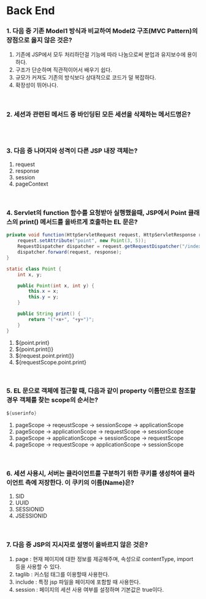 # Back End

### <b>1</b>. 다음 중 기존 Model1 방식과 비교하여 Model2 구조(MVC Pattern)의 장점으로 옳지 않은 것은?

1. 기존에 JSP에서 모두 처리하던걸 기능에 따라 나눔으로써 분업과 유지보수에 용이하다.
2. 구조가 단순하며 직관적이어서 배우기 쉽다.
3. 규모가 커져도 기존의 방식보다 상대적으로 코드가 덜 복잡하다.
4. 확장성이 뛰어나다.

<br>

### <b>2</b>. 세션과 관련된 메서드 중 바인딩된 모든 세션을 삭제하는 메서드명은?

```

```

<br>

### <b>3</b>. 다음 중 나머지와 성격이 다른 JSP 내장 객체는?

1. request
2. response
3. session
4. pageContext

<br>

### <b>4</b>. Servlet의 function 함수를 요청받아 실행했을때, JSP에서 Point 클래스의 print() 메서드를 올바르게 호출하는 EL 문은?

```java
private void function(HttpServletRequest request, HttpServletResponse response) {
    request.setAttribute("point", new Point(3, 5));
    RequestDispatcher dispatcher = request.getRequestDispatcher("/index.jsp");
    dispatcher.forward(request, response);
}
```

```java
static class Point {
    int x, y;

    public Point(int x, int y) {
        this.x = x;
        this.y = y;
    }

    public String print() {
        return "("+x+", "+y+")";
    }
}
```

1. ${point.print}
2. ${point.print()}
3. ${request.point.print()}
4. ${requestScope.point.print}

<br>

### <b>5</b>. EL 문으로 객체에 접근할 때, 다음과 같이 property 이름만으로 참조할 경우 객체를 찾는 scope의 순서는?

```java
${userinfo}
```

1. pageScope -> reqeustScope -> sessionScope -> applicationScope
2. pageScope -> applicationScope -> requestScope -> sessionScope
3. pageScope -> applicationScope -> sessionScope -> requestScope
4. pageScope -> requestScope -> applicationScope -> sessionScope

<br>

### <b>6</b>. 세션 사용시, 서버는 클라이언트를 구분하기 위한 쿠키를 생성하여 클라이언트 측에 저장한다. 이 쿠키의 이름(Name)은?

1. SID
2. UUID
3. SESSIONID
4. JSESSIONID

<br>

### <b>7</b>. 다음 중 JSP의 지시자로 설명이 올바르지 않은 것은?

1. page : 현재 페이지에 대한 정보를 제공해주며, 속성으로 contentType, import 등을 사용할 수 있다.
2. taglib : 커스텀 태그를 이용할때 사용한다.
3. include : 특정 jsp 파일을 페이지에 포함할 때 사용한다.
4. session : 페이지의 세션 사용 여부를 설정하며 기본값은 true이다.

<br>
